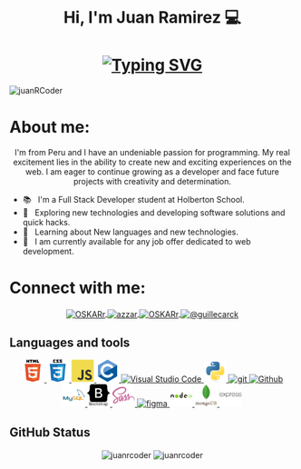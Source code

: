<h1 align="center">Hi, I'm Juan Ramirez 💻</h1>

<h1 align="center">
<a href="https://git.io/typing-svg"><img src="https://readme-typing-svg.demolab.com?font=Roboto&size=25&pause=1000&color=2EC227&center=true&vCenter=true&width=435&lines=Web+Development+Student;Learning+new+things" alt="Typing SVG" /></a>
</h1>

<p align="left"> <img src="https://komarev.com/ghpvc/?username=juanRCoder&label=Profile%20views&color=0e75b6&style=flat" alt="juanRCoder" /> 
</p>
<h1> About me: </h1>
<p align="center" style="display:flex; align-items: center; justify-content: center;">I'm from Peru and I have an undeniable passion for programming. My real excitement lies in the ability to create new and exciting experiences on the web. I am eager to continue growing as a developer and face future projects with creativity and determination.</p>

- 📚 &nbsp; I'm a Full Stack Developer student at Holberton School.
- 🤔 &nbsp; Exploring new technologies and developing software solutions and quick hacks.
- 🌱 &nbsp; Learning about New languages and new technologies.
- 🔭 &nbsp; I am currently available for any job offer dedicated to web development.


<h1> Connect with me: </h1>
<div align="center">
<a href="https://twitter.com/yuan22rm" target="blank">
  <img title="twitter" align="center" src="https://img.shields.io/badge/twitter-1DA1F2.svg?style=for-the-badge&logo=twitter&logoColor=white" alt="OSKARr" height="30"/>
</a>
<a href="https://www.linkedin.com/in/juan-ramirez-490b84271/" target="blank">
  <img title="linkedin" align="center" src="https://img.shields.io/badge/linkedin-%231DA1F2.svg?style=for-the-badge&logo=linkedin&logoColor=white" alt="azzar" height="30"/>
</a>
<a href="https://wa.me/+51956402456" target="blank">
  <img title="whatsapp" align="center" src="https://img.shields.io/badge/whatsapp-4B7F1.svg?style=for-the-badge&logo=whatsapp&logoColor=white" alt="OSKARr" height="30"/>
</a>
<a href="https://medium.com/@guillecarck" target="blank">
  <img title="medium" align="center" title="Medium" src="https://raw.githubusercontent.com/rahuldkjain/github-profile-readme-generator/master/src/images/icons/Social/medium.svg" alt="@guillecarck" height="30" width="40" /></a>
</div>


## Languages and tools

<div align=center>
<a href="https://www.w3.org/html/" target="_blank" rel="noreferrer">
  <img title="HTML" src="https://raw.githubusercontent.com/devicons/devicon/master/icons/html5/html5-original-wordmark.svg" alt="html5" width="40" height="40"/>
</a>
<a href="https://www.w3schools.com/css/" target="_blank" rel="noreferrer">
  <img title="CSS" src="https://raw.githubusercontent.com/devicons/devicon/master/icons/css3/css3-original-wordmark.svg" alt="css3" width="40" height="40"/>
</a>
<a href="https://developer.mozilla.org/en-US/docs/Web/JavaScript" target="_blank" rel="noreferrer">
  <img title="javaScript" src="https://raw.githubusercontent.com/devicons/devicon/master/icons/javascript/javascript-original.svg" alt="javascript" width="40" height="40"/>
</a>
<a href="https://www.cprogramming.com/" target="_blank" rel="noreferrer">
  <img title="C" src="https://raw.githubusercontent.com/devicons/devicon/master/icons/c/c-original.svg" alt="c" width="40" height="40"/>
</a>
<a href="https://code.visualstudio.com/">
  <img title="Visual Studio Code" alt="Visual Studio Code" width=45px src="https://cdn.jsdelivr.net/gh/devicons/devicon/icons/vscode/vscode-original.svg" />
</a>
<a href="https://www.python.org" target="_blank" rel="noreferrer">
  <img title="python" src="https://raw.githubusercontent.com/devicons/devicon/master/icons/python/python-original.svg" alt="python" width="40" height="40"/>
</a>
<a href="https://git-scm.com/" target="_blank" rel="noreferrer">
  <img title="git" src="https://www.vectorlogo.zone/logos/git-scm/git-scm-icon.svg" alt="git" width="40" height="40"/>
</a>
<a href="https://github.com">
  <img title="Github" alt="Github" width=45px src="https://cdn.simpleicons.org/github/_/white" />
</a>
<a href="https://www.mysql.com/" target="_blank" rel="noreferrer">
  <img title="mySQL" src="https://raw.githubusercontent.com/devicons/devicon/master/icons/mysql/mysql-original-wordmark.svg" alt="mysql" width="40" height="40"/>
</a>
<a href="https://getbootstrap.com" target="_blank" rel="noreferrer">
  <img title="bootstrap" src="https://raw.githubusercontent.com/devicons/devicon/master/icons/bootstrap/bootstrap-plain-wordmark.svg" alt="bootstrap" width="40" height="40"/>
</a>
</a> <a href="https://sass-lang.com" target="_blank" rel="noreferrer"> 
  <img title="SASS" src="https://raw.githubusercontent.com/devicons/devicon/master/icons/sass/sass-original.svg" alt="sass" width="40" height="40"/>
</a>
<a href="https://www.figma.com/" target="_blank" rel="noreferrer">
  <img title="Figma" src="https://www.vectorlogo.zone/logos/figma/figma-icon.svg" alt="figma" width="40" height="40"/>
</a>
<a href="https://nodejs.org" target="_blank" rel="noreferrer"> 
  <img title="Node.js" src="https://raw.githubusercontent.com/devicons/devicon/master/icons/nodejs/nodejs-original-wordmark.svg" alt="nodejs" width="40" height="40"/> 
</a>
<a href="https://www.mongodb.com/" target="_blank" rel="noreferrer">
  <img title="MongoDB" src="https://raw.githubusercontent.com/devicons/devicon/master/icons/mongodb/mongodb-original-wordmark.svg" alt="mongodb" width="40" height="40"/>
</a>
<a href="https://expressjs.com" target="_blank" rel="noreferrer">
  <img title="Express.js" src="https://raw.githubusercontent.com/devicons/devicon/master/icons/express/express-original-wordmark.svg" alt="express" width="40" height="40"/> </a>
</div>


## GitHub Status
<p align="center">
  <img align="center" src="https://github-readme-stats.vercel.app/api/top-langs?username=juanRCoder&show_icons=true&locale=en&layout=compact&theme=dracula" alt="juanrcoder" />
  <img align="center" src="https://github-readme-stats.vercel.app/api?username=juanRCoder&show_icons=true&locale=en" alt="juanrcoder" />
</p>

